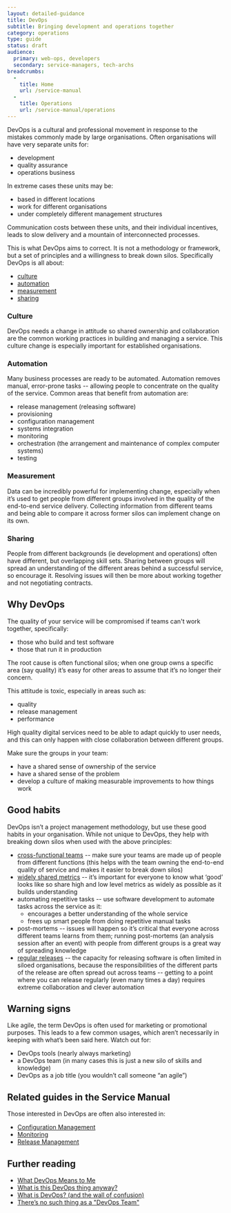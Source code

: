 ```yaml
---
layout: detailed-guidance
title: DevOps
subtitle: Bringing development and operations together
category: operations
type: guide
status: draft
audience:
  primary: web-ops, developers
  secondary: service-managers, tech-archs
breadcrumbs:
  -
    title: Home
    url: /service-manual
  -
    title: Operations
    url: /service-manual/operations
---
```


DevOps is a cultural and professional movement in response to the mistakes commonly made by large organisations. Often organisations will have very separate units for:

* development
* quality assurance
* operations business

In extreme cases these units may be:

* based in different locations
* work for different organisations
* under completely different management structures

Communication costs between these units, and their individual incentives, leads to slow delivery and a mountain of interconnected processes.

This is what DevOps aims to correct. It is not a methodology or framework, but a set of principles and a willingness to break down silos. Specifically DevOps is all about:

* [culture](#culture)
* [automation](#automation)
* [measurement](#measurement)
* [sharing](#sharing)

### Culture

DevOps needs a change in attitude so shared ownership and collaboration are the common working practices in building and managing a service. This culture change is especially important for established organisations.

### Automation

Many business processes are ready to be automated. Automation removes manual, error-prone tasks -- allowing people to concentrate on the quality of the service. Common areas that benefit from automation are:

* release management (releasing software)
* provisioning
* configuration management
* systems integration
* monitoring
* orchestration (the arrangement and maintenance of complex computer systems)
* testing

### Measurement

Data can be incredibly powerful for implementing change, especially when it’s used to get people from different groups involved in the quality of the end-to-end service delivery. Collecting information from different teams and being able to compare it across former silos can implement change on its own.

### Sharing

People from different backgrounds (ie development and operations) often have different, but overlapping skill sets. Sharing between groups will spread an understanding of the different areas behind a successful service, so encourage it. Resolving issues will then be more about working together and not negotiating contracts.

## Why DevOps

The quality of your service will be compromised if teams can't work together, specifically:

* those who build and test software
* those that run it in production

The root cause is often functional silos; when one group owns a specific area (say quality) it’s easy for other areas to assume that it’s no longer their concern.

This attitude is toxic, especially in areas such as:

* quality
* release management
* performance

High quality digital services need to be able to adapt quickly to user needs, and this can only happen with close collaboration between different groups.

Make sure the groups in your team:

* have a shared sense of ownership of the service
* have a shared sense of the problem
* develop a culture of making measurable improvements to how things work

## Good habits

DevOps isn’t a project management methodology, but use these good habits in your organisation. While not unique to DevOps, they help with breaking down silos when used with the above principles:

* [cross-functional teams](/service-manual/the-team) -- make sure your teams are made up of people from different functions (this helps with the team owning the end-to-end quality of service and makes it easier to break down silos)
* [widely shared metrics](/service-manual/measurement) -- it’s important for everyone to know what ‘good’ looks like so share high and low level metrics as widely as possible as it builds understanding
* automating repetitive tasks -- use software development to automate tasks across the service as it:
  * encourages a better understanding of the whole service
  * frees up smart people from doing repetitive manual tasks
* post-mortems -- issues will happen so it’s critical that everyone across different teams learns from them; running post-mortems (an analysis session after an event) with people from different groups is a great way of spreading knowledge
* [regular releases](/service-manual/making-software/release-strategies) -- the capacity for releasing software is often limited in siloed organisations, because the responsibilities of the different parts of the release are often spread out across teams -- getting to a point where you can release regularly (even many times a day) requires extreme collaboration and clever automation

## Warning signs

Like agile, the term DevOps is often used for marketing or promotional purposes. This leads to a few common usages, which aren’t necessarily in keeping with what’s been said here. Watch out for:

* DevOps tools (nearly always marketing)
* a DevOps team (in many cases this is just a new silo of skills and knowledge)
* DevOps as a job title (you wouldn’t call someone “an agile”)

## Related guides in the Service Manual

Those interested in DevOps are often also interested in:

* [Configuration Management](https://www.gov.uk/service-manual/making-software/configuration-management.html)
* [Monitoring](https://www.gov.uk/service-manual/operations/monitoring.html)
* [Release Management](https://www.gov.uk/service-manual/making-software/release-strategies.html)

## Further reading

* [What DevOps Means to Me](https://www.chef.io/blog/2010/07/16/what-devops-means-to-me/)
* [What is this DevOps thing anyway?](http://www.jedi.be/blog/2010/02/12/what-is-this-devops-thing-anyway/)
* [What is DevOps? (and the wall of confusion)](http://dev2ops.org/2010/02/what-is-devops/)
* [There’s no such thing as a "DevOps Team"](http://continuousdelivery.com/2012/10/theres-no-such-thing-as-a-devops-team/)
